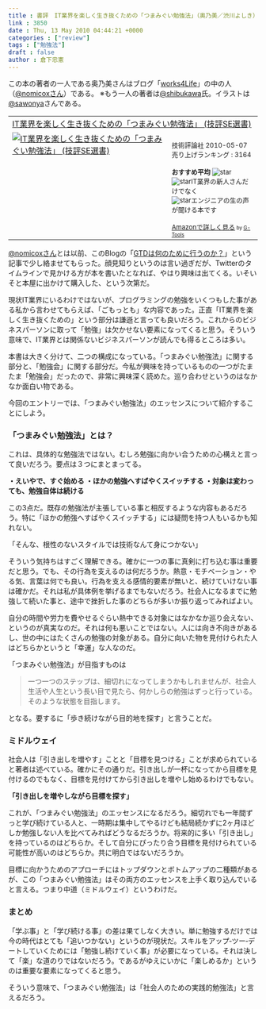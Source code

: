 ```yaml
---
title : 書評　IT業界を楽しく生き抜くための「つまみぐい勉強法」（奥乃美／渋川よしき）
link : 3850
date : Thu, 13 May 2010 04:44:21 +0000
categories : ["review"]
tags : ["勉強法"]
draft : false
author : 倉下忠憲
---
```


この本の著者の一人である奥乃美さんはブログ「<a href="http://works4life.jp/">works4Life</a>」の中の人（<a href="http://twitter.com/nomicox">@nomicoxさん</a>）である。
※もう一人の著者は<a href="http://twitter.com/shibukawa">@shibukawa</a>氏。イラストは<a href="http://twitter.com/sawonya">@sawonya</a>さんである。

<table  border="0" cellpadding="5"><tr><td colspan="2"><a href="http://www.amazon.co.jp/IT%E6%A5%AD%E7%95%8C%E3%82%92%E6%A5%BD%E3%81%97%E3%81%8F%E7%94%9F%E3%81%8D%E6%8A%9C%E3%81%8F%E3%81%9F%E3%82%81%E3%81%AE%E3%80%8C%E3%81%A4%E3%81%BE%E3%81%BF%E3%81%90%E3%81%84%E5%8B%89%E5%BC%B7%E6%B3%95%E3%80%8D-%E6%8A%80%E8%A9%95SE%E9%81%B8%E6%9B%B8-%E5%A5%A5-%E4%B9%83%E7%BE%8E/dp/477414259X%3FSubscriptionId%3D15SMZCTB9V8NGR2TW082%26tag%3Drashita1000-22%26linkCode%3Dxm2%26camp%3D2025%26creative%3D165953%26creativeASIN%3D477414259X" target="_top">IT業界を楽しく生き抜くための「つまみぐい勉強法」 (技評SE選書)</a><img src="http://www.assoc-amazon.jp/e/ir?t=rashita1000-22&l=ur2&o=9" width="1" height="1" style="border: none;" alt="" /></td></tr><tr><td valign="top"><a href="http://www.amazon.co.jp/IT%E6%A5%AD%E7%95%8C%E3%82%92%E6%A5%BD%E3%81%97%E3%81%8F%E7%94%9F%E3%81%8D%E6%8A%9C%E3%81%8F%E3%81%9F%E3%82%81%E3%81%AE%E3%80%8C%E3%81%A4%E3%81%BE%E3%81%BF%E3%81%90%E3%81%84%E5%8B%89%E5%BC%B7%E6%B3%95%E3%80%8D-%E6%8A%80%E8%A9%95SE%E9%81%B8%E6%9B%B8-%E5%A5%A5-%E4%B9%83%E7%BE%8E/dp/477414259X%3FSubscriptionId%3D15SMZCTB9V8NGR2TW082%26tag%3Drashita1000-22%26linkCode%3Dxm2%26camp%3D2025%26creative%3D165953%26creativeASIN%3D477414259X" target="_top"><img src="http://ecx.images-amazon.com/images/I/51j7igIyKYL._SL160_.jpg" border="0" alt="IT業界を楽しく生き抜くための「つまみぐい勉強法」 (技評SE選書)" /></a></td><td valign="top"><font size="-1"><br />技術評論社  2010-05-07<br />売り上げランキング : 3164<br /><br /><strong>おすすめ平均  </strong><img src="http://g-images.amazon.com/images/G/01/detail/stars-4-5.gif" alt="star" /><br /><img src="http://g-images.amazon.com/images/G/01/detail/stars-5-0.gif" alt="star" />IT業界の新人さんだけでなく<br /><img src="http://g-images.amazon.com/images/G/01/detail/stars-4-0.gif" alt="star" />エンジニアの生の声が聞ける本です<br /><br /><a href="http://www.amazon.co.jp/IT%E6%A5%AD%E7%95%8C%E3%82%92%E6%A5%BD%E3%81%97%E3%81%8F%E7%94%9F%E3%81%8D%E6%8A%9C%E3%81%8F%E3%81%9F%E3%82%81%E3%81%AE%E3%80%8C%E3%81%A4%E3%81%BE%E3%81%BF%E3%81%90%E3%81%84%E5%8B%89%E5%BC%B7%E6%B3%95%E3%80%8D-%E6%8A%80%E8%A9%95SE%E9%81%B8%E6%9B%B8-%E5%A5%A5-%E4%B9%83%E7%BE%8E/dp/477414259X%3FSubscriptionId%3D15SMZCTB9V8NGR2TW082%26tag%3Drashita1000-22%26linkCode%3Dxm2%26camp%3D2025%26creative%3D165953%26creativeASIN%3D477414259X" target="_top">Amazonで詳しく見る</a></font><font size="-2"> by <a href="http://www.goodpic.com/mt/aws/index.html" >G-Tools</a></font></td></tr></table>

<a href="http://twitter.com/nomicox">@nomicoxさん</a>とは以前、このBlogの「<a href="https://rashita.net/blog/?p=3702">GTDは何のために行うのか？</a>」という記事で少し絡ませてもらった。顔見知りというのは言い過ぎだが、Twitterのタイムラインで見かける方が本を書いたとなれば、やはり興味は出てくる。いそいそと本屋に出かけて購入した、という次第だ。

現状IT業界にいるわけではないが、プログラミングの勉強をいくつもした事がある私から言わせてもらえば、「ごもっとも」な内容であった。正直「IT業界を楽しく生き抜くための」という部分は謙遜と言っても良いだろう。これからのビジネスパーソンに取って「勉強」は欠かせない要素になってくると思う。そういう意味で、IT業界とは関係ないビジネスパーソンが読んでも得るところは多い。

本書は大きく分けて、二つの構成になっている。「つまみぐい勉強法」に関する部分と、「勉強会」に関する部分だ。今私が興味を持っているものの一つがたまたま「勉強会」だったので、非常に興味深く読めた。巡り合わせというのはなかなか面白い物である。

今回のエントリーでは、「つまみぐい勉強法」のエッセンスについて紹介することにしよう。
<h3>「つまみぐい勉強法」とは？</h3>
これは、具体的な勉強法ではない。むしろ勉強に向かい合うための心構えと言って良いだろう。要点は３つにまとまってる。

<strong>・えいやで、すぐ始める
・ほかの勉強へすばやくスイッチする
・対象は変わっても、勉強自体は続ける</strong>

この3点だ。既存の勉強法が主張している事と相反するような内容もあるだろう。特に「ほかの勉強へすばやくスイッチする」には疑問を持つ人もいるかも知れない。

「そんな、根性のないスタイルでは技術なんて身につかない」

そういう気持ちはすごく理解できる。確かに一つの事に真剣に打ち込む事は重要だと思う。でも、その行為を支えるのは何だろうか。熱意・モチベーション・やる気、言葉は何でも良い。行為を支える感情的要素が無いと、続けていけない事は確かだ。それは私が具体例を挙げるまでもないだろう。社会人になるまでに勉強して続いた事と、途中で挫折した事のどちらが多いか振り返ってみればよい。

自分の時間や労力を費やせるぐらい熱中できる対象にはなかなか巡り会えない、というのが真実なのだ。それは何も悪いことではない。人には向き不向きがあるし、世の中にはたくさんの勉強の対象がある。自分に向いた物を見付けられた人はどちらかというと「幸運」な人なのだ。

「つまみぐい勉強法」が目指すものは

<blockquote>
一つ一つのステップは、細切れになってしまうかもしれませんが、社会人生活や人生という長い目で見たら、何かしらの勉強はずっと行っている。そのような状態を目指します。
</blockquote>

となる。要するに「歩き続けながら目的地を探す」と言うことだ。

<h3>ミドルウェイ</h3>
社会人は「引き出しを増やす」ことと「目標を見つける」ことが求められていると著者は述べている。確かにその通りだ。引き出しが一杯になってから目標を見付けるのでもなく、目標を見付けてから引き出しを増やし始めるわけでもない。

<strong>「引き出しを増やしながら目標を探す」</strong>

これが、「つまみぐい勉強法」のエッセンスになるだろう。細切れでも一年間ずっと学び続けている人と、一時期は集中してやるけども結局続かずに2ヶ月ほどしか勉強しない人を比べてみればどうなるだろうか。将来的に多い「引き出し」を持っているのはどちらか。そして自分にぴったり合う目標を見付けられている可能性が高いのはどちらか。共に明白ではないだろうか。

目標に向かうためのアプローチにはトップダウンとボトムアップの二種類があるが、この「つまみぐい勉強法」はその両方のエッセンスを上手く取り込んでいると言える。つまり中道（ミドルウェイ）というわけだ。

<h3>まとめ</h3>
「学ぶ事」と「学び続ける事」の差は果てしなく大きい。単に勉強するだけでは今の時代はとても「追いつかない」というのが現状だ。スキルをアップ‐ツー‐デートしていくためには「勉強し続けていく事」が必要になっている。それは決して「楽」な道のりではないだろう。であるがゆえにいかに「楽しめるか」というのは重要な要素になってくると思う。

そういう意味で、「つまみぐい勉強法」は「社会人のための実践的勉強法」と言えるだろう。

